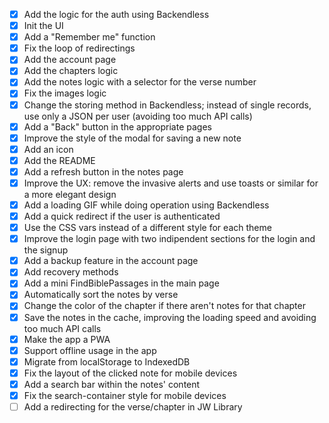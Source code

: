 - [x] Add the logic for the auth using Backendless
- [x] Init the UI
- [x] Add a "Remember me" function
- [x] Fix the loop of redirectings
- [x] Add the account page
- [x] Add the chapters logic
- [x] Add the notes logic with a selector for the verse number
- [x] Fix the images logic
- [x] Change the storing method in Backendless; instead of single records, use only a JSON per user (avoiding too much API calls)
- [x] Add a "Back" button in the appropriate pages
- [x] Improve the style of the modal for saving a new note
- [x] Add an icon
- [x] Add the README
- [x] Add a refresh button in the notes page
- [x] Improve the UX: remove the invasive alerts and use toasts or similar for a more elegant design
- [x] Add a loading GIF while doing operation using Backendless
- [x] Add a quick redirect if the user is authenticated
- [x] Use the CSS vars instead of a different style for each theme
- [x] Improve the login page with two indipendent sections for the login and the signup
- [x] Add a backup feature in the account page
- [x] Add recovery methods
- [x] Add a mini FindBiblePassages in the main page
- [x] Automatically sort the notes by verse
- [x] Change the color of the chapter if there aren't notes for that chapter
- [x] Save the notes in the cache, improving the loading speed and avoiding too much API calls
- [x] Make the app a PWA
- [x] Support offline usage in the app
- [x] Migrate from localStorage to IndexedDB
- [x] Fix the layout of the clicked note for mobile devices
- [x] Add a search bar within the notes' content
- [x] Fix the search-container style for mobile devices
- [ ] Add a redirecting for the verse/chapter in JW Library
